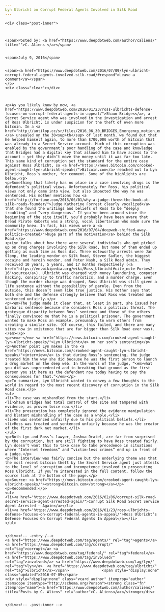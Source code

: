 ```yaml
---
Lyn Ulbricht on Corrupt Federal Agents Involved in Silk Road
---
```

<article class="post-listing post-14771 post type-post status-publish format-standard has-post-thumbnail hentry  tag-agents tag-corrupt tag-federal tag-involved tag-lyn tag-ulbricht">
    
    <div class="post-inner">
    
    
        
    <span>Posted by: <a href="https://www.deepdotweb.com/author/caliens/" title="">C. Aliens </a></span>
    
    
    <span>July 9, 2016</span>
    
    
    <span><a href="https://www.deepdotweb.com/2016/07/09/lyn-ulbricht-corrupt-federal-agents-involved-silk-road/#respond">Leave a comment</a></span>
    </p>
    <div class="clear"></div>
    
    
    
    <p>As you likely know by now, <a href="https://www.deepdotweb.com/2016/01/23/ross-ulbrichts-defense-focuses-on-corrupt-federal-agents-in-appeal/">Shaun Bridges</a>, a Secret Service agent who was involved in the investigation and arrest of Ross Ulbricht, is under suspicion for the theft of even more bitcoin. In a <a href="http://antilop.cc/sr/files/2016_06_30_BRIDGES_Emergency_motion_exhibit_A.pdf">document,</a> unsealed on the 30<sup>th</sup> of last month, we found out that he helped himself again, to more than $700,000 worth of Bitcoin that was already in a Secret Service account. Much of this corruption was enabled by the government’s poor handling of the case and knowledge that Bridges had a digital key that allowed him to have access to the account – yet they didn’t move the money until it was far too late. This same kind of corruption set the standard for the entire case against Ross Ulbricht, so <a href="https://news.bitcoin.com/crooked-agent-caught-lyn-ulbricht-speaks/">Bitcoin.com</a> reached out to Lyn Ulbricht, Ross’s mother, for comment. Some of the highlights are below.</p>
    <p>Something that likely has no place in a case involving drugs is the defendant’s political views. Unfortunately for Ross, his political views not only came into view, but also impacted the way he was sentenced. His mother mentions how <a href="http://fortune.com/2015/06/01/why-a-judge-threw-the-book-at-silk-roads-founder/">Judge Katherine Forrest clearly vocalized</a> that she found the writings and beliefs of Ross to be “deeply troubling” and “very dangerous.” If you’ve been around since the beginning of the site itself, you’d probably have been aware that Dread Pirate Roberts was a strong, vocal libertarian who made sure the community knew. In fact, his views were a <a href="https://www.deepdotweb.com/2016/07/04/deepweb-shifted-away-politics-created/">huge part of the motivation</a> behind the Silk Road.</p>
    <p>Lyn talks about how there were several individuals who got picked up on drug charges involving the Silk Road, but none of them ended up getting as much time as Ross did. Three noteworthy arrests were Jan Slomp, the leading vendor on Silk Road, Steven Sadler, the biggest cocaine and heroin vendor, and Peter Nash, a Silk Road admin. They received 10 years, 5 years, and 17 months respectively (<a href="https://en.wikipedia.org/wiki/Ross_Ulbricht#cite_note-Forbes2-16">source</a>). Ulbricht was charged with money laundering, computer hacking, conspiracy to traffic narcotics, and a murder charge. Even though the murder charge was dropped, Ross Ulbricht was still given a life sentence without the possibility of parole. Even from the outside, this doesn’t seem like true justice. His mother says that both she and the defense strongly believe that Ross was treated and sentenced unfairly.</p>
    <p><em>The judge made it clear that, at least in part, she issued her barbaric sentence because she considers Ross a political threat. The grotesque disparity between Ross’ sentence and those of the others finally convinced me that he is a political prisoner. The government wanted to make Ross an example, presumably to warn others from creating a similar site. (Of course, this failed, and there are many sites now in existence that are far bigger than Silk Road ever was).</em></p>
    <p><em>–</em> <a href="https://news.bitcoin.com/crooked-agent-caught-lyn-ulbricht-speaks/">Lyn Ulbricht</a> on her son’s sentencing</p>
    <p>Another point Lyn makes in the <a href="https://news.bitcoin.com/crooked-agent-caught-lyn-ulbricht-speaks/">interview</a> is that during Ross’s sentencing, the judge treated him the way she did because he was the first person to launch a drug market on the deep web. In the words of the judge, “<em>what you did was unprecedented and in breaking that ground as the first person you sit here as the defendant now today having to pay the consequences for that.”</em></p>
    <p>To summarize, Lyn Ulbricht wanted to convey a few thoughts to the world in regard to the most recent discovery of corruption in the Silk Road case.</p>
    <ul>
    <li>The case was mishandled from the start.</li>
    <li>Shaun Bridges had total control of the site and tampered with evidence, as proven twice now.</li>
    <li>The prosecution has completely ignored the evidence manipulation and blatant mishandling of the case as a whole.</li>
    <li>He was sentenced unfairly due to his political beliefs.</li>
    <li>Ross was treated and sentenced unfairly because he was the creator of the first dark net market.</li>
    </ul>
    <p>Both Lyn and Ross’s lawyer, Joshua Dratel, are far from surprised by the corruption, but are still fighting to have Ross treated fairly. Lyn doesn’t want this to take case to take precedence in situations where “Internet freedoms” and “victim-less crimes” end up in front of a judge.</p>
    <p>The interview was fairly concise but the underlying theme was that the most recent bitcoin theft by the Secret Service agent just attests to the level of corruption and incompetence involved in prosecuting Ross Ulbricht. If you’re interested in the full content, follow the source link at the bottom of the page.</p>
    <p>Source: <a href="https://news.bitcoin.com/crooked-agent-caught-lyn-ulbricht-speaks/"><strong>Bitcoin.com</strong></a></p>
    <p>Recommended:</p>
    <ul>
    <li><a href="https://www.deepdotweb.com/2016/02/06/corrupt-silk-road-secret-service-agent-arrested-again/">Corrupt Silk Road Secret Service Agent Arrested – Again</a></li>
    <li><a href="https://www.deepdotweb.com/2016/01/23/ross-ulbrichts-defense-focuses-on-corrupt-federal-agents-in-appeal/">Ross Ulbricht’s Defense Focuses On Corrupt Federal Agents In Appeal</a></li>
    </ul>
    
    
    </div><!-- .entry /-->
    <a href="https://www.deepdotweb.com/tag/agents/" rel="tag">agents</a> <a href="https://www.deepdotweb.com/tag/corrupt/" rel="tag">corrupt</a> <a href="https://www.deepdotweb.com/tag/federal/" rel="tag">federal</a> <a href="https://www.deepdotweb.com/tag/involved/" rel="tag">involved</a> <a href="https://www.deepdotweb.com/tag/lyn/" rel="tag">lyn</a>  <a href="https://www.deepdotweb.com/tag/ulbricht/" rel="tag">ulbricht</a></span>				<span style="display:none" class="updated">2016-07-09</span>
    <div style="display:none" class="vcard author" itemprop="author" itemscope itemtype="http://schema.org/Person"><strong class="fn" itemprop="name"><a href="https://www.deepdotweb.com/author/caliens/" title="Posts by C. Aliens" rel="author">C. Aliens</a></strong></div>
    
    
    </div><!-- .post-inner -->
</article><!-- .post-listing -->

